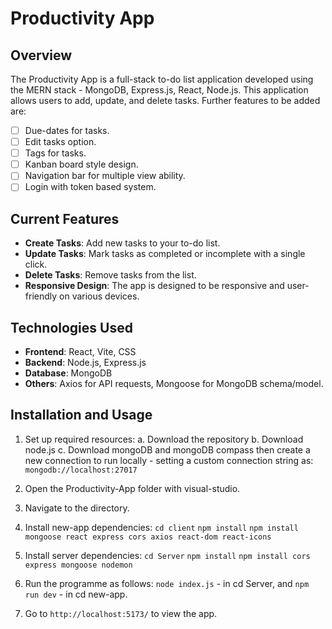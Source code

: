 # Productivity App

## Overview
The Productivity App is a full-stack to-do list application developed using the MERN stack - MongoDB, Express.js, React, Node.js.
This application allows users to add, update, and delete tasks. Further features to be added are:
- [ ] Due-dates for tasks.
- [ ] Edit tasks option.
- [ ] Tags for tasks.
- [ ] Kanban board style design.
- [ ] Navigation bar for multiple view ability.
- [ ] Login with token based system.

## Current Features
- **Create Tasks**: Add new tasks to your to-do list.
- **Update Tasks**: Mark tasks as completed or incomplete with a single click.
- **Delete Tasks**: Remove tasks from the list.
- **Responsive Design**: The app is designed to be responsive and user-friendly on various devices.

## Technologies Used
- **Frontend**: React, Vite, CSS
- **Backend**: Node.js, Express.js
- **Database**: MongoDB
- **Others**: Axios for API requests, Mongoose for MongoDB schema/model.

## Installation and Usage
1. Set up required resources:
   a. Download the repository
   b. Download node.js
   c. Download mongoDB and mongoDB compass then create a new connection to run locally - setting a custom connection string as: `mongodb://localhost:27017`

2. Open the Productivity-App folder with visual-studio.

3. Navigate to the directory.

4. Install new-app dependencies:
  `cd client` 
  `npm install` 
  `npm install mongoose react express cors axios react-dom react-icons`  

5. Install server dependencies:
  `cd Server`
  `npm install`
  `npm install cors express mongoose nodemon`

6. Run the programme as follows:
  `node index.js` - in cd Server, and `npm run dev` - in cd new-app.

7. Go to `http://localhost:5173/` to view the app.
